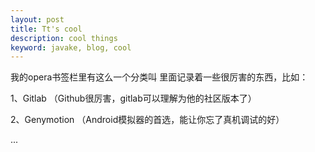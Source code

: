```yaml
---
layout: post
title: Tt's cool
description: cool things
keyword: javake, blog, cool
---
```


我的opera书签栏里有这么一个分类叫 <cool>
里面记录着一些很厉害的东西，比如：

1、Gitlab  （Github很厉害，gitlab可以理解为他的社区版本了）

2、Genymotion （Android模拟器的首选，能让你忘了真机调试的好）

... 
